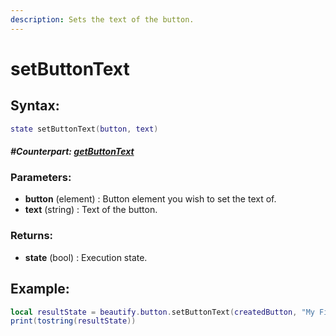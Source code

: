 ```yaml
---
description: Sets the text of the button.
---
```


# setButtonText

## **Syntax:**

```lua
state setButtonText(button, text)
```

#### _**\#Counterpart:**_ [_**getButtonText**_](getbuttontext.md)

### **Parameters:**

* **button** \(element\) : Button element you wish to set the text of.
* **text** \(string\) : Text of the button.

### **Returns:**

* **state** \(bool\) : Execution state.

## **Example:**

```lua
local resultState = beautify.button.setButtonText(createdButton, "My First Button #1")
print(tostring(resultState))
```


